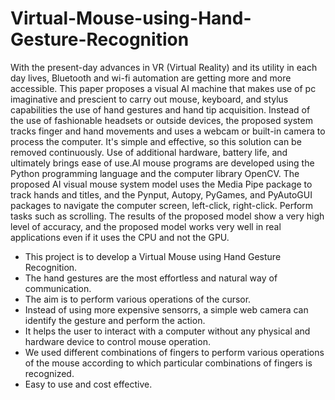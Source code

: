 # Virtual-Mouse-using-Hand-Gesture-Recognition
With the present-day advances in VR (Virtual Reality) and its utility in each day lives, Bluetooth and wi-fi automation are getting more and more accessible. This paper proposes a visual AI machine that makes use of pc imaginative and prescient to carry out mouse, keyboard, and stylus capabilities the use of hand gestures and hand tip acquisition. Instead of the use of fashionable headsets or outside devices, the proposed system tracks finger and hand movements and uses a webcam or built-in camera to process the computer. It's simple and effective, so this solution can be removed continuously. Use of additional hardware, battery life, and ultimately brings ease of use.AI mouse programs are developed using the Python programming language and the computer library OpenCV. The proposed AI visual
mouse system model uses the Media Pipe package to track hands and titles, and the Pynput, Autopy, PyGames, and PyAutoGUI packages to navigate the computer screen, left-click, right-click. Perform tasks such as scrolling. The results of the proposed model show a very high level of accuracy, and the proposed model works very well in real applications even if it uses the CPU and not the GPU.
- This project is to develop a Virtual Mouse using Hand Gesture Recognition.
- The hand gestures are the most effortless and natural way of communication.
- The aim is to perform various operations of the cursor.
- Instead of using more expensive sensorrs, a simple web camera can identify the gesture and perform the action.
- It helps the user to interact with a computer without any physical and hardware device to control mouse operation.
- We used different combinations of fingers to perform various operations of the mouse according to which particular combinations of fingers is recognized.
- Easy to use and cost effective.
